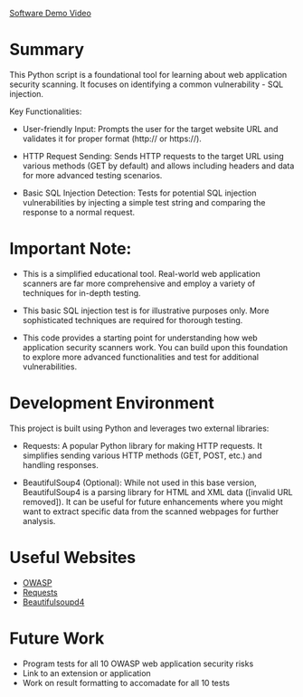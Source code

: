 [Software Demo Video](https://youtu.be/inOusO2gABc)

# Summary
This Python script is a foundational tool for learning about web application security scanning. It focuses on identifying a common vulnerability - SQL injection.

Key Functionalities:

* User-friendly Input: Prompts the user for the target website URL and validates it for proper format (http:// or https://).

* HTTP Request Sending: Sends HTTP requests to the target URL using various methods (GET by default) and allows including headers and data for more advanced testing scenarios.

* Basic SQL Injection Detection: Tests for potential SQL injection vulnerabilities by injecting a simple test string and comparing the response to a normal request.

# Important Note:

* This is a simplified educational tool. Real-world web application scanners are far more comprehensive and employ a variety of techniques for in-depth testing.

* This basic SQL injection test is for illustrative purposes only. More sophisticated techniques are required for thorough testing.

* This code provides a starting point for understanding how web application security scanners work. You can build upon this foundation to explore more advanced functionalities and test for additional vulnerabilities.

# Development Environment

This project is built using Python and leverages two external libraries:

* Requests: A popular Python library for making HTTP requests. It simplifies sending various HTTP methods (GET, POST, etc.) and handling responses.

* BeautifulSoup4 (Optional): While not used in this base version, BeautifulSoup4 is a parsing library for HTML and XML data ([invalid URL removed]). It can be useful for future enhancements where you might want to extract specific data from the scanned webpages for further analysis.


# Useful Websites

- [OWASP](https://owasp.org/www-project-top-ten/)
- [Requests](https://requests.readthedocs.io/en/latest/)
- [Beautifulsoupd4](https://pypi.org/project/beautifulsoup4/)

# Future Work

- Program tests for all 10 OWASP web application security risks
- Link to an extension or application
- Work on result formatting to accomadate for all 10 tests